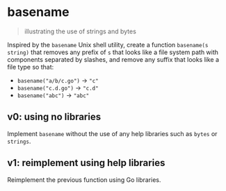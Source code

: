 # basename
> illustrating the use of strings and bytes

Inspired by the `basename` Unix shell utility, create a function `basename(s string)` that removes any prefix of `s` that looks like a file system path with components separated by slashes, and remove any suffix that looks like a file type so that:

+ `basename("a/b/c.go")` -> `"c"`
+ `basename("c.d.go")` -> `"c.d"`
+ `basename("abc")` -> `"abc"`

## v0: using no libraries

Implement `basename` without the use of any help libraries such as `bytes` or `strings`.

## v1: reimplement using help libraries

Reimplement the previous function using Go libraries.